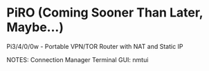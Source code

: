 # PiRO (Coming Sooner Than Later, Maybe...)
Pi3/4/0/0w - Portable VPN/TOR Router with NAT and Static IP


NOTES:
Connection Manager Terminal GUI: nmtui
